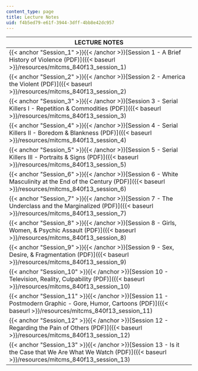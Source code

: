 ```yaml
---
content_type: page
title: Lecture Notes
uid: f4b5ed79-e61f-3944-3dff-4bb8e42dc957
---
```


| LECTURE NOTES |
| --- |
| {{< anchor "Session_1" >}}{{< /anchor >}}[Session 1 - A Brief History of Violence (PDF)]({{< baseurl >}}/resources/mitcms_840f13_session_1) |
| {{< anchor "Session_2" >}}{{< /anchor >}}[Session 2 - America the Violent (PDF)]({{< baseurl >}}/resources/mitcms_840f13_session_2) |
| {{< anchor "Session_3" >}}{{< /anchor >}}[Session 3 - Serial Killers I - Repetition & Commodities (PDF)]({{< baseurl >}}/resources/mitcms_840f13_session_3) |
| {{< anchor "Session_4" >}}{{< /anchor >}}[Session 4 - Serial Killers II - Boredom & Blankness (PDF)]({{< baseurl >}}/resources/mitcms_840f13_session_4) |
| {{< anchor "Session_5" >}}{{< /anchor >}}[Session 5 - Serial Killers III - Portraits & Signs (PDF)]({{< baseurl >}}/resources/mitcms_840f13_session_5) |
| {{< anchor "Session_6" >}}{{< /anchor >}}[Session 6 - White Masculinity at the End of the Century (PDF)]({{< baseurl >}}/resources/mitcms_840f13_session_6) |
| {{< anchor "Session_7" >}}{{< /anchor >}}[Session 7 - The Underclass and the Marginalized (PDF)]({{< baseurl >}}/resources/mitcms_840f13_session_7) |
| {{< anchor "Session_8" >}}{{< /anchor >}}[Session 8 - Girls, Women, & Psychic Assault (PDF)]({{< baseurl >}}/resources/mitcms_840f13_session_8) |
| {{< anchor "Session_9" >}}{{< /anchor >}}[Session 9 - Sex, Desire, & Fragmentation (PDF)]({{< baseurl >}}/resources/mitcms_840f13_session_9) |
| {{< anchor "Session_10" >}}{{< /anchor >}}[Session 10 - Television, Reality, Culpability (PDF)]({{< baseurl >}}/resources/mitcms_840f13_session_10) |
| {{< anchor "Session_11" >}}{{< /anchor >}}[Session 11 - Postmodern Graphic - Gore, Humor, Cartoons (PDF)]({{< baseurl >}}/resources/mitcms_840f13_session_11) |
| {{< anchor "Session_12" >}}{{< /anchor >}}[Session 12 - Regarding the Pain of Others (PDF)]({{< baseurl >}}/resources/mitcms_840f13_session_12) |
| {{< anchor "Session_13" >}}{{< /anchor >}}[Session 13 - Is it the Case that We Are What We Watch (PDF)]({{< baseurl >}}/resources/mitcms_840f13_session_13)